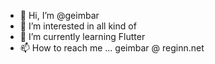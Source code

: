 - 👋 Hi, I’m @geimbar
- 👀 I’m interested in all kind of 
- 🌱 I’m currently learning Flutter
- 📫 How to reach me ... geimbar @ reginn.net

<!---
geimbar/geimbar is a ✨ special ✨ repository because its `README.md` (this file) appears on your GitHub profile.
You can click the Preview link to take a look at your changes.
--->
